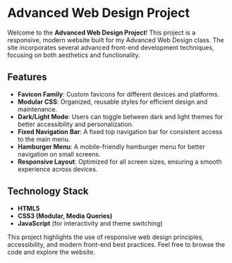 # Advanced Web Design Project

Welcome to the **Advanced Web Design Project**! This project is a responsive, modern website built for my Advanced Web Design class. The site incorporates several advanced front-end development techniques, focusing on both aesthetics and functionality.

## Features
- **Favicon Family**: Custom favicons for different devices and platforms.
- **Modular CSS**: Organized, reusable styles for efficient design and maintenance.
- **Dark/Light Mode**: Users can toggle between dark and light themes for better accessibility and personalization.
- **Fixed Navigation Bar**: A fixed top navigation bar for consistent access to the main menu.
- **Hamburger Menu**: A mobile-friendly hamburger menu for better navigation on small screens.
- **Responsive Layout**: Optimized for all screen sizes, ensuring a smooth experience across devices.
  
## Technology Stack
- **HTML5**
- **CSS3 (Modular, Media Queries)**
- **JavaScript** (for interactivity and theme switching)

This project highlights the use of responsive web design principles, accessibility, and modern front-end best practices. Feel free to browse the code and explore the website.
